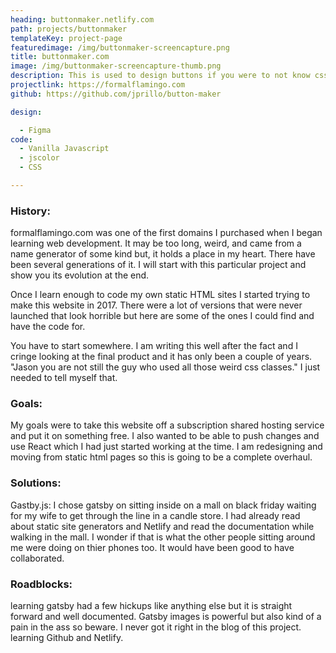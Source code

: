 ```yaml
---
heading: buttonmaker.netlify.com
path: projects/buttonmaker
templateKey: project-page
featuredimage: /img/buttonmaker-screencapture.png
title: buttonmaker.com
image: /img/buttonmaker-screencapture-thumb.png
description: This is used to design buttons if you were to not know css somehow.  
projectlink: https://formalflamingo.com
github: https://github.com/jprillo/button-maker

design:

  - Figma  
code: 
  - Vanilla Javascript 
  - jscolor 
  - CSS 

---
```


### History:

formalflamingo.com was one of the first domains I purchased when I began learning web development. It may be too long, weird, and came from a name generator of some kind but, it holds a place in my heart. There have been several generations of it. I will start with this particular project and show you its evolution at the end. 

Once I learn enough to code my own static HTML sites I started trying to make this website in 2017. There were a lot of versions that were never launched that look horrible but here are some of the ones I could find and have the code for. 

You have to start somewhere. I am writing this well after the fact and I cringe looking at the final product and it has only been a couple of years.  "Jason you are not still the guy who used all those weird css classes." 
I just needed to tell myself that. 

### Goals:
My goals were to take this website off a subscription shared hosting service and put it on something free. I also wanted to be able to push changes and use React which I had just started working at the time. I am redesigning and moving from static html pages so this is going to be a complete overhaul.

### Solutions:
Gastby.js: I chose gatsby on sitting inside on a mall on black friday waiting for my wife to get through the line in a candle store. I had already read about static site generators and Netlify and read the documentation while walking in the mall. I wonder if that is what the other people sitting around me were doing on thier phones too. It would have been good to have collaborated. 

### Roadblocks:
learning gatsby had a few hickups like anything else but it is straight forward and well documented. Gatsby images is powerful but also kind of a pain in the ass so beware. I never got it right in the blog of this project. 
learning Github and Netlify. 



